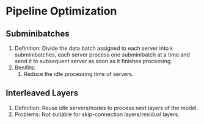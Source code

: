 # Pipeline Optimization

## Subminibatches

1. Definition: Divide the data batch assigned to each server into `k` subminibatches, each server process one subminibatch at a time and send it to subsequent server as soon as it finishes processing.
2. Benifits:
   1. Reduce the idle processing time of servers.

## Interleaved Layers

1. Definition: Reuse idle servers/nodes to process next layers of the model.
2. Problems: Not suitable for skip-connection layers/residual layers.
